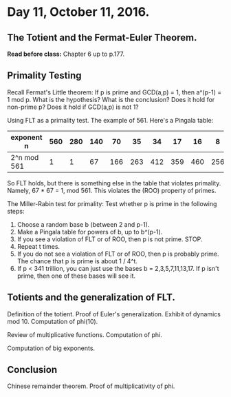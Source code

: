 # Day 11,  October 11, 2016.
## The Totient and the Fermat-Euler Theorem.

**Read before class:**  Chapter 6 up to p.177.

## Primality Testing

Recall Fermat's Little theorem:  If p is prime and GCD(a,p) = 1, then a^(p-1) = 1 mod p.
What is the hypothesis?  What is the conclusion?  Does it hold for non-prime p?  Does it hold if GCD(a,p) is not 1?

Using FLT as a primality test.  The example of 561.  Here's a Pingala table:

| exponent n  | 560 | 280 | 140 | 70  | 35  | 34  | 17  | 16  | 8   | 4  | 2 | 1 |
|-------------|-----|-----|-----|-----|-----|-----|-----|-----|-----|----|---|---|
| 2^n mod 561 | 1   | 1   | 67  | 166 | 263 | 412 | 359 | 460 | 256 | 16 | 4 | 2 |

So FLT holds, but there is something else in the table that violates primality.  Namely, 67 * 67 = 1, mod 561.  This violates the (ROO) property of primes.

The Miller-Rabin test for primality:  Test whether p is prime in the following steps:
1.  Choose a random base b (between 2 and p-1).
2.  Make a Pingala table for powers of b, up to b^(p-1).
3.  If you see a violation of FLT or of ROO, then p is not prime.  STOP.
4.  Repeat t times.
5.  If you do not see a violation of FLT or of ROO, then p is probably prime.  The chance that p is prime is about 1 / 4^t.
6.  If p < 341 trillion, you can just use the bases b = 2,3,5,7,11,13,17.  If p isn't prime, then one of these bases will see it.

## Totients and the generalization of FLT.

Definition of the totient.
Proof of Euler's generalization.  Exhibit of dynamics mod 10.  Computation of phi(10).

Review of multiplicative functions.  Computation of phi.

Computation of big exponents.

## Conclusion

Chinese remainder theorem.  Proof of multiplicativity of phi.
